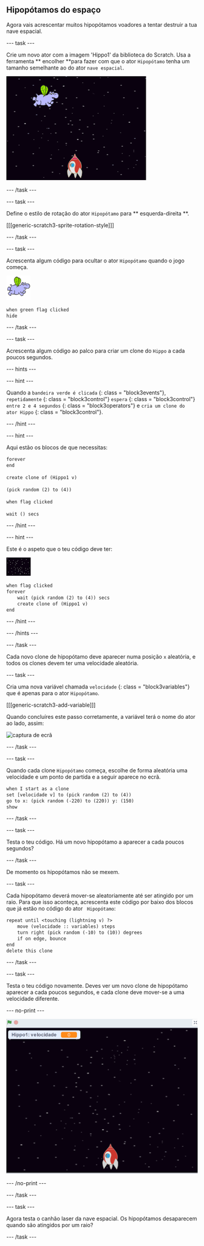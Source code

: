## Hipopótamos do espaço

Agora vais acrescentar muitos hipopótamos voadores a tentar destruir a tua nave espacial.

\--- task \---

Crie um novo ator com a imagem 'Hippo1' da biblioteca do Scratch. Usa a ferramenta ** encolher **para fazer com que o ator ` Hipopótamo ` tenha um tamanho semelhante ao do ator ` nave espacial `.

![captura de ecrã](images/invaders-hippo.png)

\--- /task \---

\--- task \---

Define o estilo de rotação do ator ` Hipopótamo ` para ** esquerda-direita **.

[[[generic-scratch3-sprite-rotation-style]]]

\--- /task \---

\--- task \---

Acrescenta algum código para ocultar o ator ` Hipopótamo ` quando o jogo começa.

![ator Hipopótamo](images/hippo-sprite.png)

```blocks3
when green flag clicked
hide
```

\--- /task \---

\--- task \---

Acrescenta algum código ao palco para criar um clone do ` Hippo ` a cada poucos segundos.

\--- hints \---

\--- hint \---

Quando a ` bandeira verde é clicada ` {: class = "block3events"}, ` repetidamente ` {: class = "block3control"} ` espera ` {: class = "block3control"} ` entre 2 e 4 segundos ` {: class = "block3operators"} e ` cria um clone do ator Hippo ` {: class = "block3control"}.

\--- /hint \---

\--- hint \---

Aqui estão os blocos de que necessitas:

```blocks3
forever
end

create clone of (Hippo1 v)

(pick random (2) to (4))

when flag clicked

wait () secs
```

\--- /hint \---

\--- hint \---

Este é o aspeto que o teu código deve ter:

![actor palco](images/stage-sprite.png)

```blocks3
when flag clicked
forever
    wait (pick random (2) to (4)) secs
    create clone of (Hippo1 v)
end
```

\--- /hint \---

\--- /hints \---

\--- /task \---

Cada novo clone de hipopótamo deve aparecer numa posição ` x ` aleatória, e todos os clones devem ter uma velocidade aleatória.

\--- task \---

Cria uma nova variável chamada ` velocidade ` {: class = "block3variables"} que é apenas para o ator ` Hipopótamo `.

[[[generic-scratch3-add-variable]]]

Quando concluíres este passo corretamente, a variável terá o nome do ator ao lado, assim:

![captura de ecrã](images/invaders-var-test.png)

\--- /task \---

\--- task \---

Quando cada clone ` Hipopótamo ` começa, escolhe de forma aleatória uma velocidade e um ponto de partida e a seguir aparece no ecrã.

```blocks3
when I start as a clone
set [velocidade v] to (pick random (2) to (4))
go to x: (pick random (-220) to (220)) y: (150)
show
```

\--- /task \---

\--- task \---

Testa o teu código. Há um novo hipopótamo a aparecer a cada poucos segundos?

\--- /task \---

De momento os hipopótamos não se mexem.

\--- task \---

Cada hipopótamo deverá mover-se aleatoriamente até ser atingido por um raio. Para que isso aconteça, acrescenta este código por baixo dos blocos que já estão no código do ator ` Hipopótamo`:

```blocks3
repeat until <touching (lightning v) ?>
    move (velocidade :: variables) steps
    turn right (pick random (-10) to (10)) degrees
    if on edge, bounce
end
delete this clone
```

\--- /task \---

\--- task \---

Testa o teu código novamente. Deves ver um novo clone de hipopótamo aparecer a cada poucos segundos, e cada clone deve mover-se a uma velocidade diferente.

\--- no-print \---

![captura de ecrã](images/hippo-clones.gif)

\--- /no-print \---

\--- /task \---

\--- task \---

Agora testa o canhão laser da nave espacial. Os hipopótamos desaparecem quando são atingidos por um raio?

\--- /task \---
